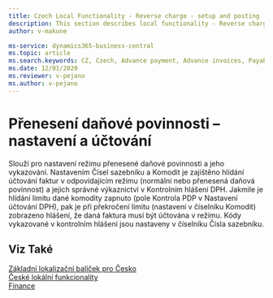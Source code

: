 ```yaml
---
title: Czech Local Functionality - Reverse charge - setup and posting
description: This section describes local functionality - Reverse charge.
author: v-makune

ms-service: dynamics365-business-central
ms.topic: article
ms.search.keywords: CZ, Czech, Advance payment, Advance invoices, Payables, Finance,  Cash, EET, Cash Desk
ms.date: 12/01/2020
ms.reviewer: v-pejano
ms.author: v-pejano
---
```



# Přenesení daňové povinnosti – nastavení a účtování
Slouží pro nastavení režimu přenesené daňové povinnosti a jeho vykazování. Nastavením Čísel sazebníku a Komodit  je zajištěno hlídání účtování faktur v odpovídajícím režimu (normální nebo přenesená daňová povinnost) a jejich správné výkaznictví v Kontrolním hlášení DPH. Jakmile je hlídání limitu dané komodity zapnuto (pole Kontrola PDP v Nastavení účtování DPH), pak je při překročení limitu (nastavení v číselníku Komodit) zobrazeno hlášení, že daná faktura musí být účtována v režimu. Kódy vykazované v kontrolním hlášení jsou nastaveny v číselníku Čísla sazebníku.  

## Viz Také

[Základní lokalizační balíček pro Česko](ui-extensions-core-localization-pack-cz.md)  
[České lokální funkcionality](czech-local-functionality.md)  
[Finance](../../finance.md)  
